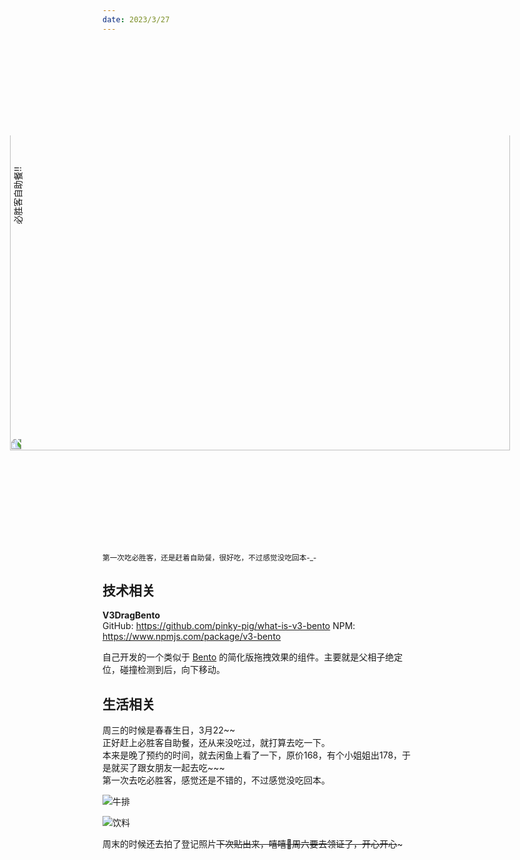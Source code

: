 ```yaml
---
date: 2023/3/27
---
```


<p align="center">
<img alt="必胜客自助餐!!" src="https://cdn.jsdelivr.net/gh/pinky-pig/pic-bed/images必胜客.jpg" width=800 style="transform: rotate(-90deg)" />  
</p>

<small>第一次吃必胜客，还是赶着自助餐，很好吃，不过感觉没吃回本-_-</small>  

## 技术相关

**V3DragBento**  
GitHub: <https://github.com/pinky-pig/what-is-v3-bento>
NPM: <https://www.npmjs.com/package/v3-bento>

自己开发的一个类似于 [Bento](https://bento.me/pinky-pig) 的简化版拖拽效果的组件。主要就是父相子绝定位，碰撞检测到后，向下移动。


## 生活相关

周三的时候是春春生日，3月22~~  
正好赶上必胜客自助餐，还从来没吃过，就打算去吃一下。  
本来是晚了预约的时间，就去闲鱼上看了一下，原价168，有个小姐姐出178，于是就买了跟女朋友一起去吃~~~  
第一次去吃必胜客，感觉还是不错的，不过感觉没吃回本。

![牛排](https://cdn.jsdelivr.net/gh/pinky-pig/pic-bed/images牛排.jpg)

![饮料](https://cdn.jsdelivr.net/gh/pinky-pig/pic-bed/images饮料.jpg)

周末的时候还去拍了登记照片~~下次贴出来，嘻嘻🥰周六要去领证了，开心开心~~~
